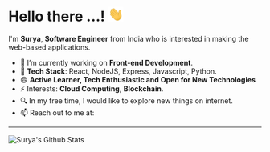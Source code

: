 <h1>Hello there ...! <img src="https://github.com/ABSphreak/ABSphreak/blob/master/gifs/Hi.gif" width="30px"></h1>
<p>I'm <b>Surya</b>, <b>Software Engineer</b> from India who is interested in making the web-based applications.</p>

- 🔭 I’m currently working on <b>Front-end Development</b>.
- 🌱 <b>Tech Stack</b>: React, NodeJS, Express, Javascript, Python.
- 😄 <b>Active Learner, Tech Enthusiastic and Open for New Technologies</b>
- ⚡ Interests: <b>Cloud Computing</b>, <b>Blockchain</b>.
- 🔍 In my free time, I would like to explore new things on internet.
- 📫 Reach out to me at: 
---
<img align="center" src="https://github-readme-stats.vercel.app/api?username=suryatejaj97&include_all_commits=true&count_private=true&show_icons=true&line_height=20&title_color=7A7ADB&icon_color=2234AE&text_color=D3D3D3&bg_color=0,000000,130F40" alt="Surya's Github Stats">
